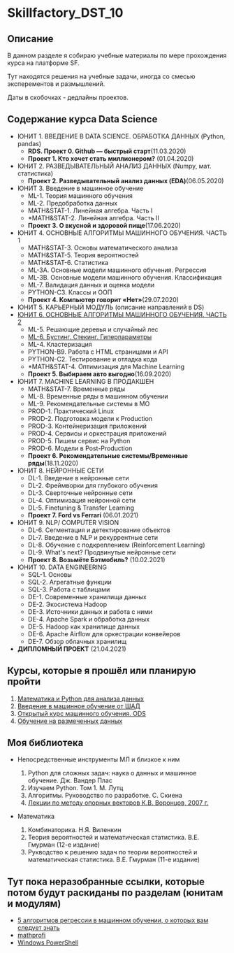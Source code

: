 # Skillfactory_DST_10

## Описание
В данном разделе я собираю учебные материалы по мере прохождения курса на платформе SF.

Тут находятся решения на учебные задачи, иногда со смесью эксперементов и размышлений.

Даты в скобочках - дедлайны проектов.
## Содержание курса Data Science
- ЮНИТ 1. ВВЕДЕНИЕ В DATA SCIENCE. ОБРАБОТКА ДАННЫХ (Python, pandas)
    - **RDS. Проект 0. Github — быстрый старт**(11.03.2020)
    - **Проект 1. Кто хочет стать миллионером?** (01.04.2020)
- ЮНИТ 2. РАЗВЕДЫВАТЕЛЬНЫЙ АНАЛИЗ ДАННЫХ (Numpy, мат. статистика)
    - **Проект 2. Разведывательный анализ данных (EDA)**(06.05.2020)
- ЮНИТ 3. Введение в машинное обучение
    - ML-1. Теория машинного обучения
    - ML-2. Предобработка данных
    - MATH&STAT-1. Линейная алгебра. Часть I
    - *MATH&STAT-2. Линейная алгебра. Часть II
    - **Проект 3. О вкусной и здоровой пище**(17.06.2020)
- ЮНИТ 4. ОСНОВНЫЕ АЛГОРИТМЫ МАШИННОГО ОБУЧЕНИЯ. ЧАСТЬ 1
	- MATH&STAT-3. Основы математического анализа
    - MATH&STAT-5. Теория вероятностей
    - MATH&STAT-6. Статистика
    - ML-3A. Основные модели машинного обучения. Регрессия
    - ML-3B. Основные модели машинного обучения. Классификация
    - ML-7. Валидация данных и оценка модели
    - PYTHON-C3. Классы и ООП
    - **Проект 4. Компьютер говорит «Нет»**(29.07.2020)
- ЮНИТ 5. КАРЬЕРНЫЙ МОДУЛЬ (описание направлений в DS)
- [ЮНИТ 6. ОСНОВНЫЕ АЛГОРИТМЫ МАШИННОГО ОБУЧЕНИЯ. ЧАСТЬ 2](https://github.com/IvanRumyantsev/Skillfactory_DST_10/tree/master/Юнит%206.%20Основные%20алгоритмы%20машинного%20обучения.%20Часть%202/ML-6.%20Бустинг.%20Стекинг)
    - ML-5. Решающие деревья и случайный лес
    - [ML-6. Бустинг. Стекинг. Гиперпараметры](https://github.com/IvanRumyantsev/Skillfactory_DST_10/blob/master/Юнит%206.%20Основные%20алгоритмы%20машинного%20обучения.%20Часть%202/ML-6.%20Бустинг.%20Стекинг/ML-6.Boosting_Stacking.ipynb)
    - ML-4. Кластеризация
    - PYTHON-B9. Работа с HTML страницами и API
    - PYTHON-C2. Тестирование и отладка кода
    - *MATH&STAT-4. Оптимизация для Machine Learning
    - **Проект 5. Выбираем авто выгодно**(16.09.2020)
- ЮНИТ 7. MACHINE LEARNING В ПРОДАКШЕН
    - MATH&STAT-7. Временные ряды
    - ML-8. Временные ряды в машинном обучении
    - ML-9. Рекомендательные системы в МО
    - PROD-1. Практический Linux
    - PROD-2. Подготовка модели к Production
    - PROD-3. Контейнеризация приложений
    - PROD-4. Сервисы и оркестрация приложений
    - PROD-5. Пишем сервис на Python
    - PROD-6. Модели в Post-Production
    - **Проект 6. Рекомендательные системы/Временные ряды**(18.11.2020)
- ЮНИТ 8. НЕЙРОННЫЕ СЕТИ
    - DL-1. Введение в нейронные сети
    - DL-2. Фреймворки для глубокого обучения
    - DL-3. Сверточные нейронные сети
    - DL-4. Оптимизация нейронной сети
    - DL-5. Finetuning & Transfer Learning
    - **Проект 7. Ford vs Ferrari** (06.01.2021)
- ЮНИТ 9. NLP/ COMPUTER VISION
	- DL-6. Сегментация и детектирование объектов
    - DL-7. Введение в NLP и рекуррентные сети
    - DL-8. Обучение с подкреплением (Reinforcement Learning)
    - DL-9. What's next? Продвинутые нейронные сети
    - **Проект 8. Возьмёте Бэтмобиль?** (10.02.2021)
- ЮНИТ 10. DATA ENGINEERING
    - SQL-1. Основы
    - SQL-2. Агрегатные функции
    - SQL-3. Работа с таблицами
    - DE-1. Современные хранилища данных
    - DE-2. Экосистема Hadoop
    - DE-3. Источники данных и работа с ними
    - DE-4. Apache Spark и обработка данных
    - DE-5. Hadoop как хранилище данных
    - DE-6. Apache Airflow для оркестрации конвейеров
    - DE-7. Обзор облачных хранилищ
- **ДИПЛОМНЫЙ ПРОЕКТ** (21.04.2021)

## Курсы, которые я прошёл или планирую пройти

1. [Математика и Python для анализа данных](https://www.coursera.org/learn/mathematics-and-python "Cursera")
2. [Введение в машинное обучение от ШАД](https://www.coursera.org/learn/vvedenie-mashinnoe-obuchenie#syllabus "Cursera")
3. [Открытый курс машинного обучения. ODS](https://habr.com/ru/company/ods/blog/322626/ "Habr")
4. [Обучение на размеченных данных](https://www.coursera.org/learn/supervised-learning/home/welcome "Cursera")

## Моя библиотека
- Непосредственные инструменты МЛ и близкое к ним
    1. Python для сложных задач: наука о данных и машинное обучение. Дж. Вандер Плас
    2. Изучаем Python. Том 1. М. Лутц
    3. Алгоритмы. Руководство по разработке. С. Скиена
    4. [Лекции по методу опорных векторов К.В. Воронцов, 2007 г.](https://github.com/IvanRumyantsev/Skillfactory_DST_10/blob/master/SVM.pdf "SVM.pdf")

- Математика
    1. Комбинаторика. Н.Я. Виленкин
    2. Теория вероятностей и математическая статистика. В.Е. Гмурман (12-е издание)
    3. Рукводство к решению задач по теории вероятностей и математическая статистика. В.Е. Гмурман (11-е издание)

## Тут пока неразобранные ссылки, которые потом будут раскиданы по разделам (юнитам и модулям)
- [5 алгоритмов регрессии в машинном обучении, о которых вам следует знать](https://habr.com/ru/company/mailru/blog/513842/)
- [mathprofi](http://www.mathprofi.ru/ "Классный ресурс по математике!")
- [Windows PowerShell](https://docs.microsoft.com/ru-ru/powershell/scripting/learn/ps101/00-introduction?view=powershell-7)
